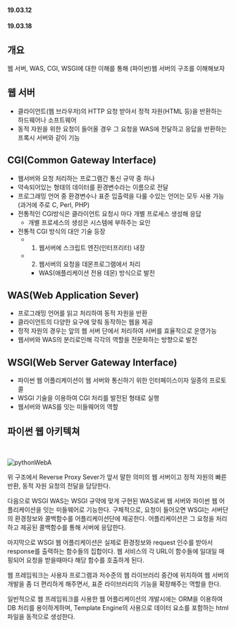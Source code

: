 #### 19.03.12
#### 19.03.18

## 개요
웹 서버, WAS, CGI, WSGI에 대한 이해를 통해 (파이썬)웹 서버의 구조를 이해해보자


## 웹 서버
- 클라이언트(웹 브라우저)의 HTTP 요청 받아서 정적 자원(HTML 등)을 반환하는 하드웨어나 소프트웨어
- 동적 자원을 위한 요청이 들어올 경우 그 요청을 WAS에 전달하고 응답을 반환하는 프록시 서버와 같이 기능

## CGI(Common Gateway Interface)
- 웹서버와 요청 처리하는 프로그램간 통신 규약 중 하나
- 약속되어있는 형태의 데이터를 환경변수라는 이름으로 전달
- 프로그래밍 언어 중 환경변수나 표준 입출력을 다룰 수있는 언어는 모두 사용 가능(과거에 주로 C, Perl, PHP)
- 전통적인 CGI방식은 클라이언트 요청시 마다 개별 프로세스 생성해 응답
    - 개별 프로세스의 생성은 시스템에 부하주는 요인
- 전통적 CGI 방식의 대안 기술 등장
    - 1) 웹서버에 스크립트 엔진(인터프리터) 내장
    - 2) 웹서버의 요청을 데몬프로그램에서 처리
        - WAS(애플리케이션 전용 데몬) 방식으로 발전

## WAS(Web Application Sever)
- 프로그래밍 언어를 읽고 처리하여 동적 자원을 반환
- 클라이언트의 다양한 요구에 맞춰 동작하는 웹을 제공
- 정적 자원의 경우는 앞의 웹 서버 단에서 처리하여 서버를 효율적으로 운영가능
- 웹서버와 WAS의 분리로인해 각각의 역할을 전문화하는 방향으로 발전

## WSGI(Web Server Gateway Interface)
- 파이썬 웹 어플리케이션이 웹 서버와 통신하기 위한 인터페이스이자 일종의 프로토콜
- WSGI 기술을 이용하여 CGI 처리를 발전된 형태로 실행
- 웹서버와 WAS를 잇는 미들웨어의 역할


## 파이썬 웹 아키텍쳐
<br>

![pythonWebA](https://user-images.githubusercontent.com/38183218/54207280-39f16400-451d-11e9-8fad-cb02e8bb3b22.png)

위 구조에서 Reverse Proxy Sever가 앞서 말한 의미의 웹 서버이고 정적 자원의 빠른 반환, 동적 자원 요청의 전달을 담당한다. 

다음으로 WSGI WAS는 WSGI 규약에 맞게 구현된 WAS로써 웹 서버와 파이썬 웹 어플리케이션을 잇는 미들웨어로 기능한다. 구체적으로, 요청이 들어오면 WSGI는 서버단의 환경정보와 콜백함수를 어플리케이션단에 제공한다. 어플리케이션은 그 요청을 처리하고 제공된 콜백함수를 통해 서버에 응답한다.

마지막으로 WSGI 웹 어플리케이션은 실제로 환경정보와 request 인수를 받아서 response를 출력하는 함수들의 집합이다. 웹 서비스의 각 URL이 함수들에 일대일 매핑되어 요청을 받을때마다 해당 함수를 호출하게 된다. 

웹 프레임워크는 사용자 프로그램과 저수준의 웹 라이브러리 중간에 위치하여 웹 서버의 개발을 좀 더 편리하게 해주면서, 표준 라이브러리의 기능을 확장해주는 역할을 한다.

일반적으로 웹 프레임워크를 사용한 웹 어플리케이션의 개발시에는 ORM을 이용하여 DB 처리를 용이하게하며, Template Engine의 사용으로 데이터 요소를 포함하는 html 파일을 동적으로 생성한다.

